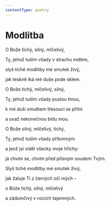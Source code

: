 ```yaml
---
contentType: poetry
---
```


# Modlitba

O Bože tichý, silný, mlčelivý, 

Ty, jehož tuším všady v strachu mdlém, 

slyš tiché modlitby mé smutek živý, 

jak teskně lká mé duše pode sklem. 

O Bože tichý, mlčelivý, silný, 

Ty, jehož tuším všady pustou tmou, 

k mé duši smutkem třesoucí se přilni 

a uvaž nekonečnou bídu mou. 

O Bože silný, mlčelivý, tichý, 

Ty, jehož tuším všady přítomným 

a jenž jsi viděl všecky moje hříchy: 

já chvím se, chvím před přísným soudem Tvým. 

Slyš tiché modlitby mé smutek živý, 

jak žaluje Ti z černých očí mých – 

o Bože tichý, silný, mlčelivý 

a zádumčivý v nocích tajemných.
